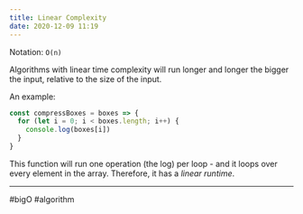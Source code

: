 ```yaml
---
title: Linear Complexity
date: 2020-12-09 11:19
---
```


Notation: `O(n)`

Algorithms with linear time complexity will run longer and longer the bigger the input, relative to the size of the input.

An example:

```javascript
const compressBoxes = boxes => {
  for (let i = 0; i < boxes.length; i++) {
    console.log(boxes[i])
  }
}
```

This function will run one operation (the log) per loop - and it loops over every element in the array. Therefore, it has a _linear runtime_.

---

#bigO #algorithm
